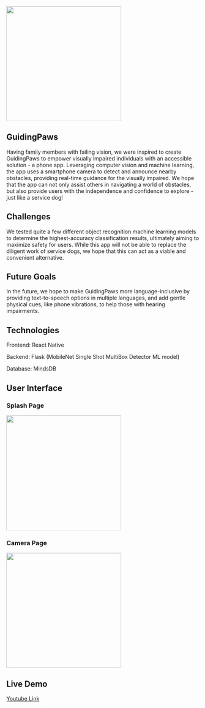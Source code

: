 <img src="https://github.com/joonyoo181/GuidingPaws/assets/59751754/5e15bd7d-d202-4e7a-81fb-153b58b9a402" height="300">

## GuidingPaws
Having family members with failing vision, we were inspired to create GuidingPaws to empower visually impaired individuals with an accessible solution - a phone app. Leveraging computer vision and machine learning, the app uses a smartphone camera to detect and announce nearby obstacles, providing real-time guidance for the visually impaired. We hope that the app can not only assist others in navigating a world of obstacles, but also provide users with the independence and confidence to explore - just like a service dog!

## Challenges
We tested quite a few different object recognition machine learning models to determine the highest-accuracy classification results, ultimately aiming to maximize safety for users. While this app will not be able to replace the diligent work of service dogs, we hope that this can act as a viable and convenient alternative.

## Future Goals
In the future, we hope to make GuidingPaws more language-inclusive by providing text-to-speech options in multiple languages, and add gentle physical cues, like phone vibrations, to help those with hearing impairments.

## Technologies
Frontend: React Native

Backend: Flask (MobileNet Single Shot MultiBox Detector ML model)

Database: MindsDB

## User Interface
### Splash Page
<img src="https://github.com/joonyoo181/GuidingPaws/assets/59751754/0cdf266b-6750-4dc4-812e-fa2a77914cf5" width="300">

### Camera Page
<img src="https://github.com/joonyoo181/GuidingPaws/assets/59751754/5e01372c-5de3-405a-853b-cc5021eff852" width="300">

## Live Demo
[Youtube Link](https://youtu.be/L1bwpKdfMHc?feature=shared)
